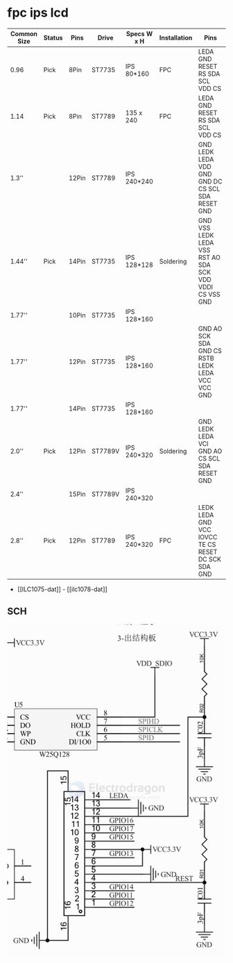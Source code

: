 
# fpc ips lcd 


| Common Size | Status | Pins | Drive | Specs W x H | Installation | Pins |
|-|-|-|-|-|-|-|
| 0.96 | Pick | 8Pin | ST7735 | IPS 80*160 | FPC | LEDA GND RESET RS SDA SCL VDD CS
| 1.14 | Pick | 8Pin | ST7789 | 135 x 240 | FPC | LEDA GND RESET RS SDA SCL VDD CS
| 1.3'' |  | 12Pin | ST7789 | IPS 240*240 | | GND LEDK LEDA VDD GND GND DC CS SCL SDA RESET GND
| 1.44'' | Pick  | 14Pin | ST7735 | IPS 128*128 | Soldering | GND VSS LEDK LEDA VSS RST AO SDA SCK VDD VDDI CS VSS GND
| 1.77'' |  | 10Pin | ST7735 | IPS 128*160 | | 
| 1.77'' |  | 12Pin | ST7735 | IPS 128*160 | | GND AO SCK SDA GND CS RSTB LEDK LEDA VCC VCC GND
| 1.77'' |  | 14Pin | ST7735 | IPS 128*160| | 
| 2.0'' | Pick | 12Pin | ST7789V | IPS 240*320 | Soldering | GND LEDK LEDA VCI GND AO CS SCL SDA RESET GND
| 2.4'' |  | 15Pin | ST7789V | IPS 240*320 | 
| 2.8'' | Pick | 12Pin | ST7789 | IPS 240*320 | FPC | LEDK LEDA GND VCC IOVCC TE CS RESET DC SCK SDA GND |

- [[ILC1075-dat]] - [[ilc1078-dat]]

## SCH 

![](2024-12-26-15-22-01.png)